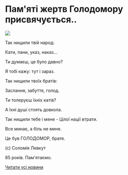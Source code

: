 # Пам&#39;яті жертв Голодомору присвячується..

![](/images/blog/памяті-жертв-голодомору-присвячується/голодомор18.jpg)

Так нищили твій народ:

Кати, пани, указ, наказ...

Ти думаєш, це було давно?

Я тобі кажу: тут і зараз.

Так нищили твоїх братів:

Заслання, забуття, голод.

Ти толеруєш їхніх катів?

А їхні душі стоять довкола.

Так нищили тебе і мене - 
Цілої нації втрати.

Все минає, а біль не мине.

Це був ГОЛОДОМОР, брате.

(с) Соломія Левкут

85 років. Пам'ятаємо.

[Читати усі новини](/news)
